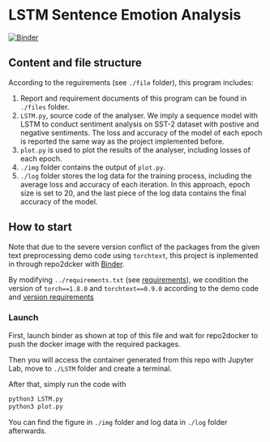 # LSTM Sentence Emotion Analysis
[![Binder](https://mybinder.org/badge_logo.svg)](https://mybinder.org/v2/gh/Farrrrland/MachineLearningHomework/HEAD)
## Content and file structure
According to the reguirements (see `./file` folder), this program includes:

1. Report and requirement documents of this program can be found in `./files` folder.
2. `LSTM.py`, source code of the analyser. We imply a sequence model with LSTM to conduct sentiment analysis on SST-2 dataset with postive and negative sentiments. The loss and accuracy of the model of each epoch is reported the same way as the project implemented before.
3. `plot.py` is used to plot the results of the analyser, including losses of each epoch.
4. `./img` folder contains the output of `plot.py`.
5. `./log` folder stores the log data for the training process, including the average loss and accuracy of each iteration. In this approach, epoch size is set to 20, and the last piece of the log data contains the final accuracy of the model.


## How to start
Note that due to the severe version conflict of the packages from the given text preprocessing demo code using `torchtext`, this project is inplemented in through repo2dcker with [Binder](https://mybinder.org/).

By modifying  `../requirements.txt` (see [requirements](https://github.com/Farrrrland/MachineLearningHomework/blob/main/requirements.txt)), we condition the version of `torch==1.8.0` and `torchtext==0.9.0` according to the demo code and [version requirements](https://pypi.org/project/torchtext/)

### Launch
First, launch binder as shown at top of this file and wait for repo2docker to push the docker image with the required packages.

Then you will access the container generated from this repo with Jupyter Lab, move to `./LSTM` folder and create a terminal.

After that, simply run the code with 
```bash
python3 LSTM.py
python3 plot.py
```

You can find the figure in `./img` folder and log data in `./log` folder afterwards.